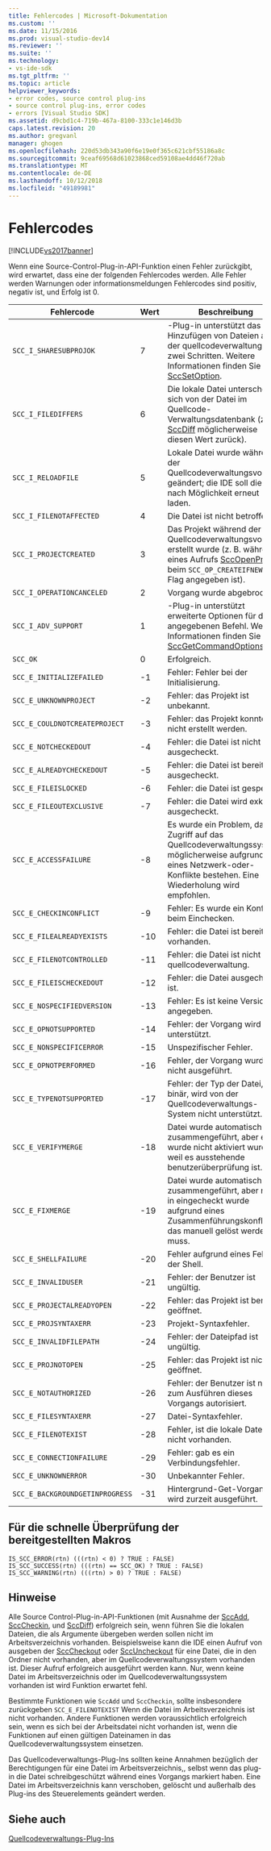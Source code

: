 ```yaml
---
title: Fehlercodes | Microsoft-Dokumentation
ms.custom: ''
ms.date: 11/15/2016
ms.prod: visual-studio-dev14
ms.reviewer: ''
ms.suite: ''
ms.technology:
- vs-ide-sdk
ms.tgt_pltfrm: ''
ms.topic: article
helpviewer_keywords:
- error codes, source control plug-ins
- source control plug-ins, error codes
- errors [Visual Studio SDK]
ms.assetid: d9cbd1c4-719b-467a-8100-333c1e146d3b
caps.latest.revision: 20
ms.author: gregvanl
manager: ghogen
ms.openlocfilehash: 220d53db343a90f6e19e0f365c621cbf55186a8c
ms.sourcegitcommit: 9ceaf69568d61023868ced59108ae4dd46f720ab
ms.translationtype: MT
ms.contentlocale: de-DE
ms.lasthandoff: 10/12/2018
ms.locfileid: "49189981"
---
```

# <a name="error-codes"></a>Fehlercodes
[!INCLUDE[vs2017banner](../includes/vs2017banner.md)]

Wenn eine Source-Control-Plug-in-API-Funktion einen Fehler zurückgibt, wird erwartet, dass eine der folgenden Fehlercodes werden. Alle Fehler werden Warnungen oder informationsmeldungen Fehlercodes sind positiv, negativ ist, und Erfolg ist 0.  
  
|Fehlercode|Wert|Beschreibung|  
|----------------|-----------|-----------------|  
|`SCC_I_SHARESUBPROJOK`|7|-Plug-in unterstützt das Hinzufügen von Dateien aus der quellcodeverwaltung in zwei Schritten. Weitere Informationen finden Sie unter [SccSetOption](../extensibility/sccsetoption-function.md).|  
|`SCC_I_FILEDIFFERS`|6|Die lokale Datei unterscheidet sich von der Datei im Quellcode-Verwaltungsdatenbank (z. B. [SccDiff](../extensibility/sccdiff-function.md) möglicherweise diesen Wert zurück).|  
|`SCC_I_RELOADFILE`|5|Lokale Datei wurde während der Quellcodeverwaltungsvorgang geändert; die IDE soll die Datei nach Möglichkeit erneut laden.|  
|`SCC_I_FILENOTAFFECTED`|4|Die Datei ist nicht betroffen.|  
|`SCC_I_PROJECTCREATED`|3|Das Projekt während der Quellcodeverwaltungsvorgang erstellt wurde (z. B. während eines Aufrufs [SccOpenProject](../extensibility/sccopenproject-function.md) beim `SCC_OP_CREATEIFNEW` -Flag angegeben ist).|  
|`SCC_I_OPERATIONCANCELED`|2|Vorgang wurde abgebrochen.|  
|`SCC_I_ADV_SUPPORT`|1|-Plug-in unterstützt erweiterte Optionen für den angegebenen Befehl. Weitere Informationen finden Sie unter [SccGetCommandOptions](../extensibility/sccgetcommandoptions-function.md).|  
|`SCC_OK`|0|Erfolgreich.|  
|`SCC_E_INITIALIZEFAILED`|-1|Fehler: Fehler bei der Initialisierung.|  
|`SCC_E_UNKNOWNPROJECT`|-2|Fehler: das Projekt ist unbekannt.|  
|`SCC_E_COULDNOTCREATEPROJECT`|-3|Fehler: das Projekt konnte nicht erstellt werden.|  
|`SCC_E_NOTCHECKEDOUT`|-4|Fehler: die Datei ist nicht ausgecheckt.|  
|`SCC_E_ALREADYCHECKEDOUT`|-5|Fehler: die Datei ist bereits ausgecheckt.|  
|`SCC_E_FILEISLOCKED`|-6|Fehler: die Datei ist gesperrt.|  
|`SCC_E_FILEOUTEXCLUSIVE`|-7|Fehler: die Datei wird exklusiv ausgecheckt.|  
|`SCC_E_ACCESSFAILURE`|-8|Es wurde ein Problem, das Zugriff auf das Quellcodeverwaltungssystem, möglicherweise aufgrund eines Netzwerk-oder-Konflikte bestehen. Eine Wiederholung wird empfohlen.|  
|`SCC_E_CHECKINCONFLICT`|-9|Fehler: Es wurde ein Konflikt beim Einchecken.|  
|`SCC_E_FILEALREADYEXISTS`|-10|Fehler: die Datei ist bereits vorhanden.|  
|`SCC_E_FILENOTCONTROLLED`|-11|Fehler: die Datei ist nicht unter quellcodeverwaltung.|  
|`SCC_E_FILEISCHECKEDOUT`|-12|Fehler: die Datei ausgecheckt ist.|  
|`SCC_E_NOSPECIFIEDVERSION`|-13|Fehler: Es ist keine Version angegeben.|  
|`SCC_E_OPNOTSUPPORTED`|-14|Fehler: der Vorgang wird nicht unterstützt.|  
|`SCC_E_NONSPECIFICERROR`|-15|Unspezifischer Fehler.|  
|`SCC_E_OPNOTPERFORMED`|-16|Fehler, der Vorgang wurde nicht ausgeführt.|  
|`SCC_E_TYPENOTSUPPORTED`|-17|Fehler: der Typ der Datei, z. B. binär, wird von der Quellcodeverwaltungs-System nicht unterstützt.|  
|`SCC_E_VERIFYMERGE`|-18|Datei wurde automatisch zusammengeführt, aber es wurde nicht aktiviert wurde, weil es ausstehende benutzerüberprüfung ist.|  
|`SCC_E_FIXMERGE`|-19|Datei wurde automatisch zusammengeführt, aber nicht in eingecheckt wurde aufgrund eines Zusammenführungskonflikts, das manuell gelöst werden muss.|  
|`SCC_E_SHELLFAILURE`|-20|Fehler aufgrund eines Fehlers der Shell.|  
|`SCC_E_INVALIDUSER`|-21|Fehler: der Benutzer ist ungültig.|  
|`SCC_E_PROJECTALREADYOPEN`|-22|Fehler: das Projekt ist bereits geöffnet.|  
|`SCC_E_PROJSYNTAXERR`|-23|Projekt-Syntaxfehler.|  
|`SCC_E_INVALIDFILEPATH`|-24|Fehler: der Dateipfad ist ungültig.|  
|`SCC_E_PROJNOTOPEN`|-25|Fehler: das Projekt ist nicht geöffnet.|  
|`SCC_E_NOTAUTHORIZED`|-26|Fehler: der Benutzer ist nicht zum Ausführen dieses Vorgangs autorisiert.|  
|`SCC_E_FILESYNTAXERR`|-27|Datei-Syntaxfehler.|  
|`SCC_E_FILENOTEXIST`|-28|Fehler, ist die lokale Datei nicht vorhanden.|  
|`SCC_E_CONNECTIONFAILURE`|-29|Fehler: gab es ein Verbindungsfehler.|  
|`SCC_E_UNKNOWNERROR`|-30|Unbekannter Fehler.|  
|`SCC_E_BACKGROUNDGETINPROGRESS`|-31|Hintergrund-Get-Vorgang wird zurzeit ausgeführt.|  
  
## <a name="macros-provided-for-quick-checking"></a>Für die schnelle Überprüfung der bereitgestellten Makros  
  
```cpp#  
IS_SCC_ERROR(rtn) (((rtn) < 0) ? TRUE : FALSE)  
IS_SCC_SUCCESS(rtn) (((rtn) == SCC_OK) ? TRUE : FALSE)  
IS_SCC_WARNING(rtn) (((rtn) > 0) ? TRUE : FALSE)  
```  
  
## <a name="remarks"></a>Hinweise  
 Alle Source Control-Plug-in-API-Funktionen (mit Ausnahme der [SccAdd](../extensibility/sccadd-function.md), [SccCheckin](../extensibility/scccheckin-function.md), und [SccDiff](../extensibility/sccdiff-function.md)) erfolgreich sein, wenn führen Sie die lokalen Dateien, die als Argumente übergeben werden sollen nicht im Arbeitsverzeichnis vorhanden. Beispielsweise kann die IDE einen Aufruf von ausgeben der [SccCheckout](../extensibility/scccheckout-function.md) oder [SccUncheckout](../extensibility/sccuncheckout-function.md) für eine Datei, die in den Ordner nicht vorhanden, aber im Quellcodeverwaltungssystem vorhanden ist. Dieser Aufruf erfolgreich ausgeführt werden kann. Nur, wenn keine Datei im Arbeitsverzeichnis oder im Quellcodeverwaltungssystem vorhanden ist wird Funktion erwartet fehl.  
  
 Bestimmte Funktionen wie `SccAdd` und `SccCheckin`, sollte insbesondere zurückgeben `SCC_E_FILENOTEXIST` Wenn die Datei im Arbeitsverzeichnis ist nicht vorhanden. Andere Funktionen werden voraussichtlich erfolgreich sein, wenn es sich bei der Arbeitsdatei nicht vorhanden ist, wenn die Funktionen auf einen gültigen Dateinamen in das Quellcodeverwaltungssystem einsetzen.  
  
 Das Quellcodeverwaltungs-Plug-Ins sollten keine Annahmen bezüglich der Berechtigungen für eine Datei im Arbeitsverzeichnis,, selbst wenn das plug-in die Datei schreibgeschützt während eines Vorgangs markiert haben. Eine Datei im Arbeitsverzeichnis kann verschoben, gelöscht und außerhalb des Plug-ins des Steuerelements geändert werden.  
  
## <a name="see-also"></a>Siehe auch  
 [Quellcodeverwaltungs-Plug-Ins](../extensibility/source-control-plug-ins.md)

